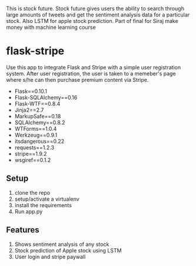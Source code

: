 This is stock future.
Stock future gives users the ability to search through large amounts of tweets and get the sentiment analysis data for a particular stock. Also LSTM for apple stock prediction.
Part of final for Siraj make money with machine learning course



flask-stripe
========================

Use this app to integrate Flask and Stripe with a simple user registration system. After user registration, the user is taken to a memeber's page where s/he can then purchase premium content via Stripe.

- Flask==0.10.1
- Flask-SQLAlchemy==0.16
- Flask-WTF==0.8.4
- Jinja2==2.7
- MarkupSafe==0.18
- SQLAlchemy==0.8.2
- WTForms==1.0.4
- Werkzeug==0.9.1
- itsdangerous==0.22
- requests==1.2.3
- stripe==1.9.2
- wsgiref==0.1.2
 
## Setup

1. clone the repo
2. setup/activate a virtualenv
3. install the requirements
4. Run app.py

## Features

1. Shows sentiment analysis of any stock
2. Stock prediction of Apple stock using LSTM
3. User login and stripe paywall